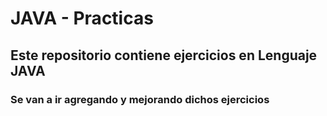 # JAVA - Practicas
## Este repositorio contiene ejercicios en Lenguaje JAVA
### Se van a ir agregando y mejorando dichos ejercicios
